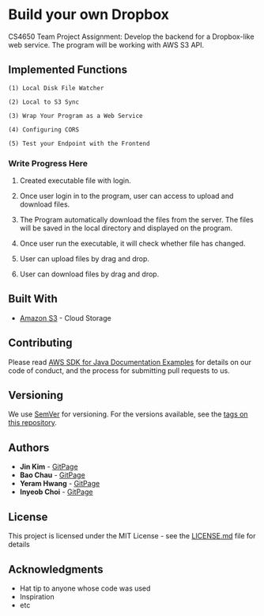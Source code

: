 # Build your own Dropbox

CS4650 Team Project Assignment: Develop the backend for a Dropbox-like web service. The program will be working with AWS S3 API. 

## Implemented Functions
```
(1) Local Disk File Watcher
```
```
(2) Local to S3 Sync
```
```
(3) Wrap Your Program as a Web Service
```
```
(4) Configuring CORS
```
```
(5) Test your Endpoint with the Frontend
```
### Write Progress Here

1. Created executable file with login.

2. Once user login in to the program, user can access to upload and download files.

3. The Program automatically download the files from the server. The files will be saved in the local directory and displayed on the program.

4. Once user run the executable, it will check whether file has changed.

5. User can upload files by drag and drop.

6. User can download files by drag and drop.

## Built With

* [Amazon S3](http://www.aws.amazon.com/s3/) - Cloud Storage

## Contributing

Please read [AWS SDK for Java Documentation Examples](https://github.com/awsdocs/aws-doc-sdk-examples/tree/master/java) for details on our code of conduct, and the process for submitting pull requests to us.

## Versioning

We use [SemVer](http://semver.org/) for versioning. For the versions available, see the [tags on this repository](https://github.com/your/project/tags). 

## Authors

* **Jin Kim** - [GitPage](https://github.com/texas000)
* **Bao Chau** - [GitPage](https://github.com)
* **Yeram Hwang** - [GitPage](https://github.com/yeramy)
* **Inyeob Choi** - [GitPage](https://github.com/InyeobChoi)

## License

This project is licensed under the MIT License - see the [LICENSE.md](LICENSE.md) file for details

## Acknowledgments

* Hat tip to anyone whose code was used
* Inspiration
* etc

